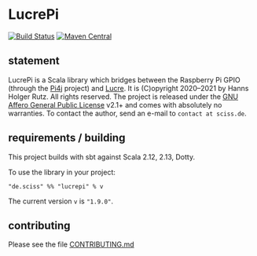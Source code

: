 # LucrePi

[![Build Status](https://github.com/Sciss/LucrePi/workflows/Scala%20CI/badge.svg?branch=main)](https://github.com/Sciss/LucrePi/actions?query=workflow%3A%22Scala+CI%22)
[![Maven Central](https://maven-badges.herokuapp.com/maven-central/de.sciss/lucrepi_2.13/badge.svg)](https://maven-badges.herokuapp.com/maven-central/de.sciss/lucrepi_2.13)

## statement

LucrePi is a Scala library which bridges between the Raspberry Pi GPIO (through 
the [Pi4j](https://github.com/Pi4J/pi4j/) project) and [Lucre](https://github.com/Sciss/Lucre/).
It is (C)opyright 2020–2021 by Hanns Holger Rutz. All rights reserved. The project is released under
the [GNU Affero General Public License](https://github.com/Sciss/LucrePi/raw/main/LICENSE) v2.1+ and comes 
with absolutely no warranties. To contact the author, send an e-mail to `contact at sciss.de`.

## requirements / building

This project builds with sbt against Scala 2.12, 2.13, Dotty.

To use the library in your project:

    "de.sciss" %% "lucrepi" % v

The current version `v` is `"1.9.0"`.

## contributing

Please see the file [CONTRIBUTING.md](CONTRIBUTING.md)

